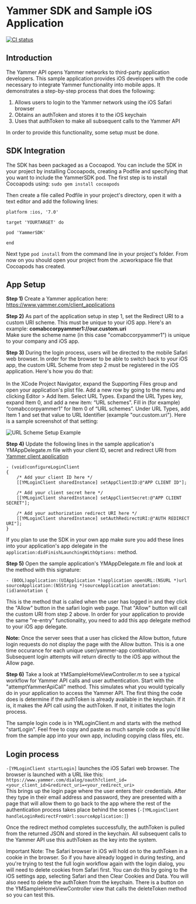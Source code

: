 Yammer SDK and Sample iOS Application
=================================

[![CI status](http://img.shields.io/travis/yammer/ios-yammer-sdk.svg?style=flat)](https://travis-ci.org/yammer/ios-yammer-sdk)

Introduction
------------
The Yammer API opens Yammer networks to third-party application developers.  This sample application
provides iOS developers with the code necessary to integrate Yammer functionality into mobile apps.
It demonstrates a step-by-step process that does the following:

1. Allows users to login to the Yammer network using the iOS Safari browser
2. Obtains an authToken and stores it to the iOS keychain
3. Uses that authToken to make all subsequent calls to the Yammer API

In order to provide this functionality, some setup must be done.

SDK Integration
---------

The SDK has been packaged as a Cocoapod. You can include the SDK in your project by installing Cocoapods, creating a Podfile and specifying that you want to include the YammerSDK pod. The first step is to install Cocoapods using:
`sudo gem install cocoapods`

Then create a file called Podfile in your project's directory, open it with a text editor and add the following lines:
```
platform :ios, '7.0'

target 'YOURTARGET' do

pod 'YammerSDK'

end
```
Next type `pod install` from the command line in your project's folder. From now on you should open your project from the .xcworkspace file that Cocoapods has created.

App Setup
---------

**Step 1)** Create a Yammer application here: https://www.yammer.com/client_applications

**Step 2)** As part of the application setup in step 1, set the Redirect URI to a custom URI scheme.  This must be unique to your iOS app.  Here's an example: **comabccorpyammer1://our.custom.uri**
<br/>Make sure the scheme name (in this case "comabccorpyammer1") is unique to your company and iOS app.

**Step 3)** During the login process, users will be directed to the mobile Safari web browser.  In order for the browser to be able to switch back to your iOS app, the custom URL Scheme from step 2 must be registered in the iOS application.  Here's how you do that:
<br/><br/>
In the XCode Project Navigator, expand the Supporting Files group and open your application's plist file.  Add a new row by going to the menu and clicking Editor > Add Item. Select URL Types.  Expand the URL Types key, expand Item 0, and add a new item: “URL schemes”. Fill in (for example) “comabccorpyammer1” for Item 0 of “URL schemes”.  Under URL Types, add Item 1 and set that value to URL Identifier (example "our.custom.uri"). Here is a sample screenshot of that setting:

![URL Scheme Setup Example][urlScheme]

**Step 4)** Update the following lines in the sample application's YMAppDelegate.m file with your client ID, secret and redirect URI from [Yammer
client application](https://www.yammer.com/client_applications)

```
- (void)configureLoginClient
{
    /* Add your client ID here */
    [[YMLoginClient sharedInstance] setAppClientID:@"APP CLIENT ID"];
    
    /* Add your client secret here */
    [[YMLoginClient sharedInstance] setAppClientSecret:@"APP CLIENT SECRET"];
    
    /* Add your authorization redirect URI here */
    [[YMLoginClient sharedInstance] setAuthRedirectURI:@"AUTH REDIRECT URI"];
}
```
If you plan to use the SDK in your own app make sure you add these lines into your application's app delegate in the `application:didFinishLaunchingWithOptions:` method.

**Step 5)** Open the sample application's YMAppDelegate.m file and look at the method with this signature:

`- (BOOL)application:(UIApplication *)application
                    openURL:(NSURL *)url
          sourceApplication:(NSString *)sourceApplication
                 annotation:(id)annotation {`

This is the method that is called when the user has logged in and they click the "Allow" button in the safari login web page.  That "Allow" button will call the custom URI from step 2 above.  In order for your application to provide the same "re-entry" functionality, you need to add this app delegate method to your iOS app delegate.

**Note:** Once the server sees that a user has clicked the Allow button, future login requests do not display the page with the Allow button.  This is a one time occurance for each unique user/yammer-app combination.  Subsequent login attempts will return directly to the iOS app without the Allow page.

**Step 6)** Take a look at YMSampleHomeViewController.m to see a typical workflow for Yammer API calls and user authentication.  Start with the "attemptYammerApiCall" method.  This simulates what you would typically do in your application to access the Yammer API.  The first thing the code does is determine if the authToken is already available in the keychain.  If it is, it makes the API call using the authToken.  If not, it initiates the login process.

The sample login code is in YMLoginClient.m and starts with the method "startLogin".  Feel free to copy and paste as much sample code as you'd like from the sample app into your own app, including copying class files, etc.

Login process
-------------

`-[YMLoginClient startLogin]` launches the iOS Safari web browser.  The browser is launched
with a URL like this: `https://www.yammer.com/dialog/oauth?client_id=<your_client_id>&redirect_uri=<your_redirect_uri>`
<br/>
This brings up the login page where the user enters their credentials.  After they type in their email address and password, they are presented with a page that will allow them to go back to the app where the rest of the authentication process takes place behind the scenes (`-[YMLoginClient handleLoginRedirectFromUrl:sourceApplication:]`)

Once the redirect method completes successfully, the authToken is pulled from the returned JSON and stored in the keychain.  All subsequent calls to the Yammer API use this authToken as the key into the system.

Important Note:  The Safari browser in iOS will hold on to the authToken in a cookie in the browser.  So if you have already logged in during testing, and you're trying to test the full login workflow again with the login dialog, you will need to delete cookies from Safari first.  You can do this by going to the iOS settings app, selecting Safari and then Clear Cookies and Data.  You will also need to delete the authToken from the keychain.  There is a button on the YMSampleHomeViewController view that calls the deleteToken method so you can test this.

[urlScheme]: https://github.com/yammer/ios-oauth-demo/blob/master/URLSchemeExample.png?raw=true

